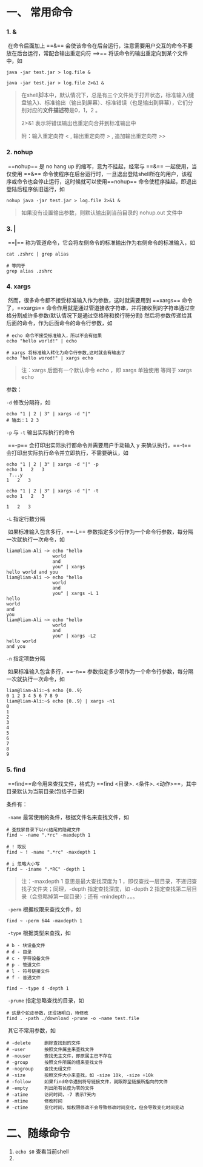

# 一、 常用命令

### 1. &

​	在命令后面加上 ==&== 会使该命令在后台运行，注意需要用户交互的命令不要放在后台运行，常配合输出重定向符 ==>== 将该命令的输出重定向到某个文件中，如

```shell
java -jar test.jar > log.file &

java -jar test.jar > log.file 2>&1 &
```

> 在shell脚本中，默认情况下，总是有三个文件处于打开状态，标准输入(键盘输入)、标准输出（输出到屏幕）、标准错误（也是输出到屏幕），它们分别对应的**文件描述符**是0，1，2 。
>
> 2>&1 表示将错误输出也重定向合并到标准输出中 
>
> 附：输入重定向符 < , 输出重定向符 > , 追加输出重定向符 >>

### 2. nohup

​	==nohup== 是 no hang up 的缩写，意为不挂起，经常与 ==&== 一起使用，当仅使用 ==&== 命令使程序在后台运行时，一旦退出登陆shell所在的用户，该程序或命令也会停止运行，这时候就可以使用==nohup== 命令使程序挂起，即退出登陆后程序依旧运行，如

```shell 
nohup java -jar test.jar > log.file 2>&1 &
```

> 如果没有设置输出参数，则默认输出到当前目录的 nohup.out 文件中



### 3. |

​	==**|**== 称为管道命令，它会将左侧命令的标准输出作为右侧命令的标准输入，如

```shell
cat .zshrc | grep alias

# 等同于
grep alias .zshrc
```



### 4. xargs

​	然而，很多命令都不接受标准输入作为参数，这时就需要用到 ==xargs== 命令了，==xargs== 命令作用就是通过管道接收字符串，并将接收到的字符串通过空格分割成许多参数(默认情况下是通过空格符和换行符分割) 然后将参数传递给其后面的命令，作为后面命令的命令行参数，如

```shell
# echo 命令不接受标准输入，所以不会有结果
echo "hello world!" | echo

# xargs 将标准输入转化为命令行参数,这时就会有输出了
echo "hello worod!" | xargs echo
```

> 注：xargs 后面有一个默认命令 echo ，即 xargs 单独使用 等同于 xargs echo



参数：

`-d` 修改分隔符，如

```shell
echo "1 | 2 | 3" | xargs -d "|"
# 输出：1 2 3
```



`-p` 与 `-t` 输出实际执行的命令

​		==-p== 会打印出实际执行都命令并需要用户手动输入 y 来确认执行，==-t== 会打印出实际执行命令并立即执行，不需要确认，如

```shell
echo "1 | 2 | 3" | xargs -d "|" -p
echo 1   2   3
 ?...y
1   2   3

echo "1 | 2 | 3" | xargs -d "|" -t
echo 1   2   3
 
1   2   3
```



`-L` 指定行数分隔

​		如果标准输入包含多行，==-L== 参数指定多少行作为一个命令行参数，每分隔一次就执行一次命令，如

```shell
liam@liam-Ali ~> echo "hello
                 world
                 and
                 you" | xargs
hello world and you
liam@liam-Ali ~> echo "hello
                 world
                 and
                 you" | xargs -L 1
hello
world
and
you
liam@liam-Ali ~> echo "hello
                 world
                 and
                 you" | xargs -L2
hello world
and you
```



`-n` 指定项数分隔

​		如果标准输入包含多行，==-n== 参数指定多少项作为一个命令行参数，每分隔一次就执行一次命令，如

```shell
liam@liam-Ali:~$ echo {0..9}
0 1 2 3 4 5 6 7 8 9
liam@liam-Ali:~$ echo {0..9} | xargs -n1
0
1
2
3
4
5
6
7
8
9
```





### 5. find

​		==find==命令用来查找文件，格式为 ==find  <目录>. <条件>. <动作>==，其中目录默认为当前目录(包括子目录)

条件有：

​	`-name` 最常使用的条件，根据文件名来查找文件，如

```shell
# 查找家目录下以rc结尾的隐藏文件
find ~ -name ".*rc" -maxdepth 1 

# ! 取反
find ~ ! -name ".*rc" -maxdepth 1

# i 忽略大小写
find ~ -iname ".*RC" -depth 1
```

> 注：-maxdepth 1 意思是最大查找深度为 1 ，即仅查找一层目录，不递归查找子文件夹；同理，-depth 指定查找深度，如 -depth 2 指定查找第二层目录（会忽略掉第一层目录）；还有 -mindepth 。。。



​		`-perm`  根据权限来查找文件，如

```shell
find ~ -perm 644 -maxdepth 1
```



​		`-type` 根据类型来查找，如

```shell
# b - 块设备文件
# d - 目录
# c - 字符设备文件
# p - 管道文件
# l - 符号链接文件
# f - 普通文件

find ~ -type d -depth 1
```



​		`-prume` 指定忽略查找的目录，如

```shell
# 这是个蛇皮参数，还没搞明白，待修改
find . -path ./download -prune -o -name test.file
```



​		其它不常用参数，如

```shell
# -delete     删除查找到的文件
# -user       按照文件属主来查找文件
# -nouser     查找无主文件，即原属主已不存在
# -group      按照文件所属的组来查找文件
# -nogroup    查找无组文件
# -size       按照文件大小来查找，如 -size 10k, -size +10k
# -follow     如果find命令遇到符号链接文件，就跟踪至链接所指向的文件
# -empty      列出所有长度为零的文件
# -atime      访问时间，-7 表示7天内
# -mtime      修改时间
# -ctime      变化时间，如权限修改不会导致修改时间变化，但会导致变化时间变动
```





# 二、随缘命令

1. `echo $0` 查看当前shell
2. 